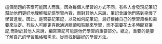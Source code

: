 這個問題的答案可能因人而異，因為每個人學習的方式不同。有些人會發現記筆記幫助他們更好地理解和記憶學習內容，而對其他人來說，筆記會讓他們感到拖慢了學習進度。因此，是否要記筆記，以及如何記筆記，最好根據自己的學習風格和需要來決定。有些人可能更喜歡通過閱讀和聆聽來學習，而不需要花太多時間寫筆記;而對於其他人來說，編寫筆記可能是他們學習的重要部分。總之，重要的是要了解自己的學習風格和需求，從而找到最好的學習方法。